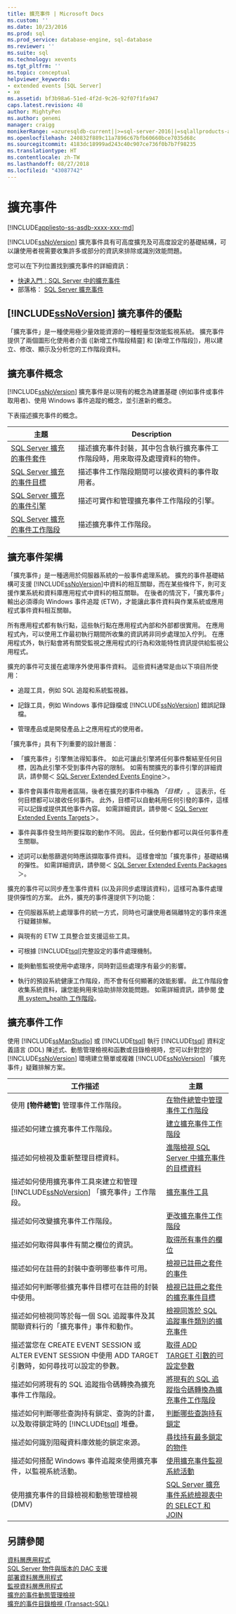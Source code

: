 ```yaml
---
title: 擴充事件 | Microsoft Docs
ms.custom: ''
ms.date: 10/23/2016
ms.prod: sql
ms.prod_service: database-engine, sql-database
ms.reviewer: ''
ms.suite: sql
ms.technology: xevents
ms.tgt_pltfrm: ''
ms.topic: conceptual
helpviewer_keywords:
- extended events [SQL Server]
- xe
ms.assetid: bf3b98a6-51ed-4f2d-9c26-92f07f1fa947
caps.latest.revision: 48
author: MightyPen
ms.author: genemi
manager: craigg
monikerRange: =azuresqldb-current||>=sql-server-2016||=sqlallproducts-allversions||>=sql-server-linux-2017||=azuresqldb-mi-current
ms.openlocfilehash: 240832f889c11a7896c67bfb60660bce7035d68c
ms.sourcegitcommit: 4183dc18999ad243c40c907ce736f0b7b7f98235
ms.translationtype: HT
ms.contentlocale: zh-TW
ms.lasthandoff: 08/27/2018
ms.locfileid: "43087742"
---
```

# <a name="extended-events"></a>擴充事件
[!INCLUDE[appliesto-ss-asdb-xxxx-xxx-md](../../includes/appliesto-ss-asdb-xxxx-xxx-md.md)]

[!INCLUDE[ssNoVersion](../../includes/ssnoversion-md.md)] 擴充事件具有可高度擴充及可高度設定的基礎結構，可以讓使用者視需要收集許多或部分的資訊來排除或識別效能問題。  

您可以在下列位置找到擴充事件的詳細資訊：

- [快速入門︰SQL Server 中的擴充事件](../../relational-databases/extended-events/quick-start-extended-events-in-sql-server.md)
- 部落格： [SQL Server 擴充事件](http://blogs.msdn.com/b/extended_events/)

  
## <a name="benefits-of-includessnoversionincludesssnoversion-mdmd-extended-events"></a>[!INCLUDE[ssNoVersion](../../includes/ssnoversion-md.md)] 擴充事件的優點  
 「擴充事件」是一種使用極少量效能資源的一種輕量型效能監視系統。 擴充事件提供了兩個圖形化使用者介面 ([新增工作階段精靈] 和 [新增工作階段])，用以建立、修改、顯示及分析您的工作階段資料。  
  
## <a name="extended-events-concepts"></a>擴充事件概念  
 [!INCLUDE[ssNoVersion](../../includes/ssnoversion-md.md)] 擴充事件是以現有的概念為建置基礎 (例如事件或事件取用者)、使用 Windows 事件追蹤的概念，並引進新的概念。  
  
 下表描述擴充事件的概念。  
  
|主題|Description|  
|-----------|-----------------|  
|[SQL Server 擴充的事件套件](../../relational-databases/extended-events/sql-server-extended-events-packages.md)|描述擴充事件封裝，其中包含執行擴充事件工作階段時，用來取得及處理資料的物件。|  
|[SQL Server 擴充的事件目標](http://msdn.microsoft.com/library/e281684c-40d1-4cf9-a0d4-7ea1ecffa384)|描述事件工作階段期間可以接收資料的事件取用者。|  
|[SQL Server 擴充的事件引擎](../../relational-databases/extended-events/sql-server-extended-events-engine.md)|描述可實作和管理擴充事件工作階段的引擎。|  
|[SQL Server 擴充的事件工作階段](../../relational-databases/extended-events/sql-server-extended-events-sessions.md)|描述擴充事件工作階段。|  
  
## <a name="extended-events-architecture"></a>擴充事件架構  
 「擴充事件」是一種適用於伺服器系統的一般事件處理系統。 擴充的事件基礎結構可支援 [!INCLUDE[ssNoVersion](../../includes/ssnoversion-md.md)]中資料的相互關聯，而在某些條件下，則可支援作業系統和資料庫應用程式中資料的相互關聯。 在後者的情況下，「擴充事件」輸出必須導向 Windows 事件追蹤 (ETW)，才能讓此事件資料與作業系統或應用程式事件資料相互關聯。  
  
 所有應用程式都有執行點，這些執行點在應用程式內部和外部都很實用。 在應用程式內，可以使用工作最初執行期間所收集的資訊將非同步處理加入佇列。 在應用程式外，執行點會將有關受監視之應用程式的行為和效能特性資訊提供給監視公用程式。  
  
 擴充的事件可支援在處理序外使用事件資料。 這些資料通常是由以下項目所使用：  
  
-   追蹤工具，例如 SQL 追蹤和系統監視器。  
  
-   記錄工具，例如 Windows 事件記錄檔或 [!INCLUDE[ssNoVersion](../../includes/ssnoversion-md.md)] 錯誤記錄檔。  
  
-   管理產品或是開發產品上之應用程式的使用者。  
  
 「擴充事件」具有下列重要的設計層面：  
  
-   「擴充事件」引擎無法得知事件。 如此可讓此引擎將任何事件繫結至任何目標，因為此引擎不受到事件內容的限制。 如需有關擴充的事件引擎的詳細資訊，請參閱＜ [SQL Server Extended Events Engine](../../relational-databases/extended-events/sql-server-extended-events-engine.md)＞。  
  
-   事件會與事件取用者區隔，後者在擴充的事件中稱為 *「目標」* 。 這表示，任何目標都可以接收任何事件。 此外，目標可以自動耗用任何引發的事件，這樣可以記錄或提供其他事件內容。 如需詳細資訊，請參閱＜ [SQL Server Extended Events Targets](http://msdn.microsoft.com/library/e281684c-40d1-4cf9-a0d4-7ea1ecffa384)＞。  
  
-   事件與事件發生時所要採取的動作不同。 因此，任何動作都可以與任何事件產生關聯。  
  
-   述詞可以動態篩選何時應該擷取事件資料。 這樣會增加「擴充事件」基礎結構的彈性。 如需詳細資訊，請參閱＜ [SQL Server Extended Events Packages](../../relational-databases/extended-events/sql-server-extended-events-packages.md)＞。  
  
 擴充的事件可以同步產生事件資料 (以及非同步處理該資料)，這樣可為事件處理提供彈性的方案。 此外，擴充的事件還提供下列功能：  
  
-   在伺服器系統上處理事件的統一方式，同時也可讓使用者隔離特定的事件來進行疑難排解。  
  
-   與現有的 ETW 工具整合並支援這些工具。  
  
-   可根據 [!INCLUDE[tsql](../../includes/tsql-md.md)]完整設定的事件處理機制。  
  
-   能夠動態監視使用中處理序，同時對這些處理序有最少的影響。  
  
-   執行的預設系統健康工作階段，而不會有任何顯著的效能影響。 此工作階段會收集系統資料，讓您能夠用來協助排除效能問題。 如需詳細資訊，請參閱 [使用 system_health 工作階段](../../relational-databases/extended-events/use-the-system-health-session.md)。  
  
## <a name="extended-events-tasks"></a>擴充事件工作  

使用 [!INCLUDE[ssManStudio](../../includes/ssmanstudio-md.md)] 或 [!INCLUDE[tsql](../../includes/tsql-md.md)] 執行 [!INCLUDE[tsql](../../includes/tsql-md.md)] 資料定義語言 (DDL) 陳述式、動態管理檢視和函數或目錄檢視時，您可以針對您的 [!INCLUDE[ssNoVersion](../../includes/ssnoversion-md.md)] 環境建立簡單或複雜 [!INCLUDE[ssNoVersion](../../includes/ssnoversion-md.md)] 「擴充事件」疑難排解方案。  
  
|工作描述|主題|  
|----------------------|-----------|  
|使用 **[物件總管]** 管理事件工作階段。|[在物件總管中管理事件工作階段](../../relational-databases/extended-events/manage-event-sessions-in-the-object-explorer.md)|  
|描述如何建立擴充事件工作階段。|[建立擴充事件工作階段](http://msdn.microsoft.com/library/34b1e95a-a80e-4aca-9201-abde47f2ca74)|  
|描述如何檢視及重新整理目標資料。| [進階檢視 SQL Server 中擴充事件的目標資料](../../relational-databases/extended-events/advanced-viewing-of-target-data-from-extended-events-in-sql-server.md)|  
|描述如何使用擴充事件工具來建立和管理 [!INCLUDE[ssNoVersion](../../includes/ssnoversion-md.md)] 「擴充事件」工作階段。|[擴充事件工具](../../relational-databases/extended-events/extended-events-tools.md)|  
|描述如何改變擴充事件工作階段。|[更改擴充事件工作階段](../../relational-databases/extended-events/alter-an-extended-events-session.md)|  
|描述如何取得與事件有關之欄位的資訊。|[取得所有事件的欄位](http://msdn.microsoft.com/library/4e4ee03f-5bca-42ed-a37c-db1c82e3aad2)|  
|描述如何在註冊的封裝中查明哪些事件可用。|[檢視已註冊之套件的事件](http://msdn.microsoft.com/library/9a90b1a2-aa69-43f6-bdeb-cc5f57a26c6f)|  
|描述如何判斷哪些擴充事件目標可在註冊的封裝中使用。|[檢視已註冊之套件的擴充事件目標](http://msdn.microsoft.com/library/4985aa5f-ac99-49f6-852c-9d25916549e9)|  
|描述如何檢視同等於每一個 SQL 追蹤事件及其關聯資料行的「擴充事件」事件和動作。|[檢視同等於 SQL 追蹤事件類別的擴充事件](../../relational-databases/extended-events/view-the-extended-events-equivalents-to-sql-trace-event-classes.md)|  
|描述當您在 CREATE EVENT SESSION 或 ALTER EVENT SESSION 中使用 ADD TARGET 引數時，如何尋找可以設定的參數。|[取得 ADD TARGET 引數的可設定參數](http://msdn.microsoft.com/library/08454543-c5c8-4ca3-9af9-f1d82264471c)|  
|描述如何將現有的 SQL 追蹤指令碼轉換為擴充事件工作階段。|[將現有的 SQL 追蹤指令碼轉換為擴充事件工作階段](../../relational-databases/extended-events/convert-an-existing-sql-trace-script-to-an-extended-events-session.md)|  
|描述如何判斷哪些查詢持有鎖定、查詢的計畫，以及取得鎖定時的 [!INCLUDE[tsql](../../includes/tsql-md.md)] 堆疊。|[判斷哪些查詢持有鎖定](../../relational-databases/extended-events/determine-which-queries-are-holding-locks.md)|  
|描述如何識別阻礙資料庫效能的鎖定來源。|[尋找持有最多鎖定的物件](../../relational-databases/extended-events/find-the-objects-that-have-the-most-locks-taken-on-them.md)|  
|描述如何搭配 Windows 事件追蹤來使用擴充事件，以監視系統活動。|[使用擴充事件監視系統活動](../../relational-databases/extended-events/monitor-system-activity-using-extended-events.md)|  
| 使用擴充事件的目錄檢視和動態管理檢視 (DMV) | [SQL Server 擴充事件系統檢視表中的 SELECT 和 JOIN](../../relational-databases/extended-events/selects-and-joins-from-system-views-for-extended-events-in-sql-server.md) |

  
## <a name="see-also"></a>另請參閱  
 [資料層應用程式](../../relational-databases/data-tier-applications/data-tier-applications.md)   
 [SQL Server 物件與版本的 DAC 支援](../../relational-databases/data-tier-applications/dac-support-for-sql-server-objects-and-versions.md)   
 [部署資料層應用程式](../../relational-databases/data-tier-applications/deploy-a-data-tier-application.md)   
 [監視資料層應用程式](../../relational-databases/data-tier-applications/monitor-data-tier-applications.md)   
 [擴充的事件動態管理檢視](../../relational-databases/system-dynamic-management-views/extended-events-dynamic-management-views.md)   
 [擴充的事件目錄檢視 &#40;Transact-SQL&#41;](../../relational-databases/system-catalog-views/extended-events-catalog-views-transact-sql.md)  
  
  
